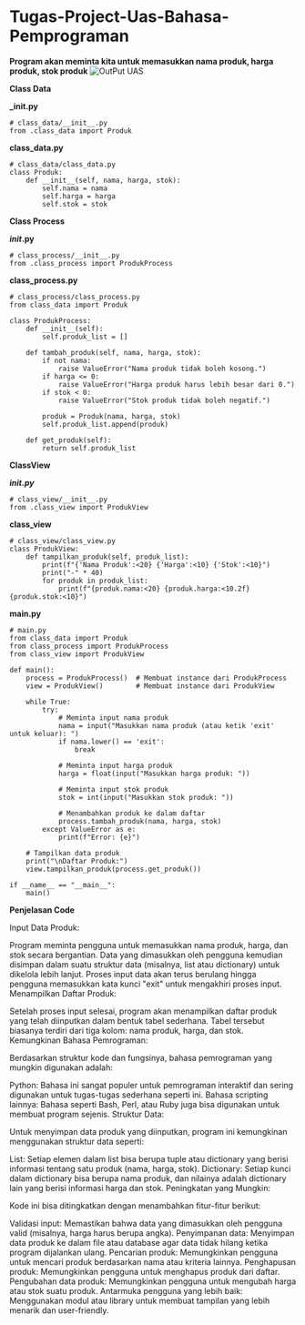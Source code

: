 # Tugas-Project-Uas-Bahasa-Pemprograman

**Program akan meminta kita untuk memasukkan nama produk, harga produk, stok produk**
![OutPut UAS](https://github.com/user-attachments/assets/32677432-bc11-4d19-b131-b019a53cf029)

**Class Data**

**_init.py**
```
# class_data/__init__.py
from .class_data import Produk
```

**class_data.py**
```
# class_data/class_data.py
class Produk:
    def __init__(self, nama, harga, stok):
        self.nama = nama
        self.harga = harga
        self.stok = stok
```

**Class Process**

**_init_.py**
```
# class_process/__init__.py
from .class_process import ProdukProcess
```

**class_process.py**
```
# class_process/class_process.py
from class_data import Produk

class ProdukProcess:
    def __init__(self):
        self.produk_list = []

    def tambah_produk(self, nama, harga, stok):
        if not nama:
            raise ValueError("Nama produk tidak boleh kosong.")
        if harga <= 0:
            raise ValueError("Harga produk harus lebih besar dari 0.")
        if stok < 0:
            raise ValueError("Stok produk tidak boleh negatif.")
        
        produk = Produk(nama, harga, stok)
        self.produk_list.append(produk)

    def get_produk(self):
        return self.produk_list
```

**ClassView**

**_init.py_**

```
# class_view/__init__.py
from .class_view import ProdukView
```

**class_view**

```
# class_view/class_view.py
class ProdukView:
    def tampilkan_produk(self, produk_list):
        print(f"{'Nama Produk':<20} {'Harga':<10} {'Stok':<10}")
        print("-" * 40)
        for produk in produk_list:
            print(f"{produk.nama:<20} {produk.harga:<10.2f} {produk.stok:<10}")
```
**main.py**

```
# main.py
from class_data import Produk
from class_process import ProdukProcess
from class_view import ProdukView

def main():
    process = ProdukProcess()  # Membuat instance dari ProdukProcess
    view = ProdukView()        # Membuat instance dari ProdukView

    while True:
        try:
            # Meminta input nama produk
            nama = input("Masukkan nama produk (atau ketik 'exit' untuk keluar): ")
            if nama.lower() == 'exit':
                break
            
            # Meminta input harga produk
            harga = float(input("Masukkan harga produk: "))
            
            # Meminta input stok produk
            stok = int(input("Masukkan stok produk: "))
            
            # Menambahkan produk ke dalam daftar
            process.tambah_produk(nama, harga, stok)
        except ValueError as e:
            print(f"Error: {e}")

    # Tampilkan data produk
    print("\nDaftar Produk:")
    view.tampilkan_produk(process.get_produk())

if __name__ == "__main__":
    main()
```

**Penjelasan Code**

Input Data Produk:

Program meminta pengguna untuk memasukkan nama produk, harga, dan stok secara bergantian.
Data yang dimasukkan oleh pengguna kemudian disimpan dalam suatu struktur data (misalnya, list atau dictionary) untuk dikelola lebih lanjut.
Proses input data akan terus berulang hingga pengguna memasukkan kata kunci "exit" untuk mengakhiri proses input.
Menampilkan Daftar Produk:

Setelah proses input selesai, program akan menampilkan daftar produk yang telah diinputkan dalam bentuk tabel sederhana.
Tabel tersebut biasanya terdiri dari tiga kolom: nama produk, harga, dan stok.
Kemungkinan Bahasa Pemrograman:

Berdasarkan struktur kode dan fungsinya, bahasa pemrograman yang mungkin digunakan adalah:

Python: Bahasa ini sangat populer untuk pemrograman interaktif dan sering digunakan untuk tugas-tugas sederhana seperti ini.
Bahasa scripting lainnya: Bahasa seperti Bash, Perl, atau Ruby juga bisa digunakan untuk membuat program sejenis.
Struktur Data:

Untuk menyimpan data produk yang diinputkan, program ini kemungkinan menggunakan struktur data seperti:

List: Setiap elemen dalam list bisa berupa tuple atau dictionary yang berisi informasi tentang satu produk (nama, harga, stok).
Dictionary: Setiap kunci dalam dictionary bisa berupa nama produk, dan nilainya adalah dictionary lain yang berisi informasi harga dan stok.
Peningkatan yang Mungkin:

Kode ini bisa ditingkatkan dengan menambahkan fitur-fitur berikut:

Validasi input: Memastikan bahwa data yang dimasukkan oleh pengguna valid (misalnya, harga harus berupa angka).
Penyimpanan data: Menyimpan data produk ke dalam file atau database agar data tidak hilang ketika program dijalankan ulang.
Pencarian produk: Memungkinkan pengguna untuk mencari produk berdasarkan nama atau kriteria lainnya.
Penghapusan produk: Memungkinkan pengguna untuk menghapus produk dari daftar.
Pengubahan data produk: Memungkinkan pengguna untuk mengubah harga atau stok suatu produk.
Antarmuka pengguna yang lebih baik: Menggunakan modul atau library untuk membuat tampilan yang lebih menarik dan user-friendly.
